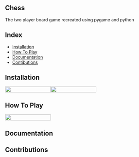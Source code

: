 ## Chess
The two player board game recreated using pygame and python

## Index
- [Installation](https://github.com/aleesgoraya/Projectchess)
- [How To Play](https://github.com/aleesgoraya/Projectchess)
- [Documentation](https://github.com/aleesgoraya/Projectchess)
- [Contibutions](https://github.com/aleesgoraya/Projectchess)



## Installation
<img src="https://github.com/aleesgoraya/Projectchess/tree/master/images/Chessboard.png" width="150" height="20"/><img src="https://github.com/aleesgoraya/Projectchess/tree/master/images/compchess.png" width="150" height="20"/>

## How To Play
<img src="https://github.com/aleesgoraya/Projectchess/tree/master/images/Chessboard.png" width="150" height="20"/>

## Documentation

## Contributions
